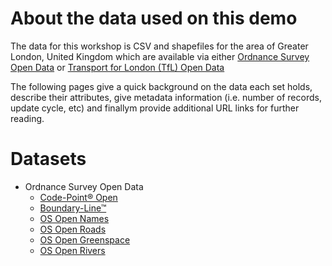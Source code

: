 # About the data used on this demo
The data for this workshop is CSV and shapefiles for the area of Greater London, United Kingdom which are available via either [Ordnance Survey Open Data](http://www.os.uk/oswebsite/opendata/index.html) or [Transport for London (TfL) Open Data](https://tfl.gov.uk/info-for/open-data-users/)

The following pages give a quick background on the data each set holds, describe their attributes, give metadata information (i.e. number of records, update cycle, etc) and finallym provide additional URL links for further reading.

# Datasets
- Ordnance Survey Open Data
  - [Code-Point® Open](data/cpo.md)
  - [Boundary-Line™](data/boundary-line.md)
  - [OS Open Names](data/oso-names.md)
  - [OS Open Roads](data/oso-roads.md)
  - [OS Open Greenspace](data/oso-greenspace.md)
  - [OS Open Rivers](data/oso-rivers.md)



